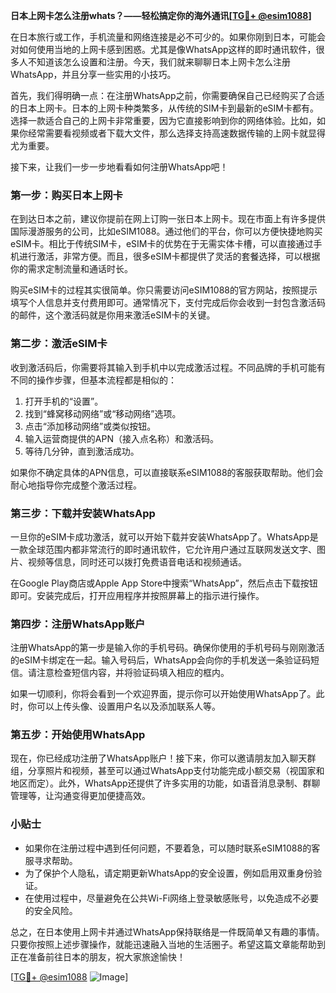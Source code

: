 **日本上网卡怎么注册whats？——轻松搞定你的海外通讯[[TG💪+ @esim1088](https://t.me/s/esim1088)]**

在日本旅行或工作，手机流量和网络连接是必不可少的。如果你刚到日本，可能会对如何使用当地的上网卡感到困惑。尤其是像WhatsApp这样的即时通讯软件，很多人不知道该怎么设置和注册。今天，我们就来聊聊日本上网卡怎么注册WhatsApp，并且分享一些实用的小技巧。

首先，我们得明确一点：在注册WhatsApp之前，你需要确保自己已经购买了合适的日本上网卡。日本的上网卡种类繁多，从传统的SIM卡到最新的eSIM卡都有。选择一款适合自己的上网卡非常重要，因为它直接影响到你的网络体验。比如，如果你经常需要看视频或者下载大文件，那么选择支持高速数据传输的上网卡就显得尤为重要。

接下来，让我们一步一步地看看如何注册WhatsApp吧！

### 第一步：购买日本上网卡

在到达日本之前，建议你提前在网上订购一张日本上网卡。现在市面上有许多提供国际漫游服务的公司，比如eSIM1088。通过他们的平台，你可以方便快捷地购买eSIM卡。相比于传统SIM卡，eSIM卡的优势在于无需实体卡槽，可以直接通过手机进行激活，非常方便。而且，很多eSIM卡都提供了灵活的套餐选择，可以根据你的需求定制流量和通话时长。

购买eSIM卡的过程其实很简单。你只需要访问eSIM1088的官方网站，按照提示填写个人信息并支付费用即可。通常情况下，支付完成后你会收到一封包含激活码的邮件，这个激活码就是你用来激活eSIM卡的关键。

### 第二步：激活eSIM卡

收到激活码后，你需要将其输入到手机中以完成激活过程。不同品牌的手机可能有不同的操作步骤，但基本流程都是相似的：

1. 打开手机的“设置”。
2. 找到“蜂窝移动网络”或“移动网络”选项。
3. 点击“添加移动网络”或类似按钮。
4. 输入运营商提供的APN（接入点名称）和激活码。
5. 等待几分钟，直到激活成功。

如果你不确定具体的APN信息，可以直接联系eSIM1088的客服获取帮助。他们会耐心地指导你完成整个激活过程。

### 第三步：下载并安装WhatsApp

一旦你的eSIM卡成功激活，就可以开始下载并安装WhatsApp了。WhatsApp是一款全球范围内都非常流行的即时通讯软件，它允许用户通过互联网发送文字、图片、视频等信息，同时还可以拨打免费语音电话和视频通话。

在Google Play商店或Apple App Store中搜索“WhatsApp”，然后点击下载按钮即可。安装完成后，打开应用程序并按照屏幕上的指示进行操作。

### 第四步：注册WhatsApp账户

注册WhatsApp的第一步是输入你的手机号码。确保你使用的手机号码与刚刚激活的eSIM卡绑定在一起。输入号码后，WhatsApp会向你的手机发送一条验证码短信。请注意检查短信内容，并将验证码填入相应的框内。

如果一切顺利，你将会看到一个欢迎界面，提示你可以开始使用WhatsApp了。此时，你可以上传头像、设置用户名以及添加联系人等。

### 第五步：开始使用WhatsApp

现在，你已经成功注册了WhatsApp账户！接下来，你可以邀请朋友加入聊天群组，分享照片和视频，甚至可以通过WhatsApp支付功能完成小额交易（视国家和地区而定）。此外，WhatsApp还提供了许多实用的功能，如语音消息录制、群聊管理等，让沟通变得更加便捷高效。

### 小贴士

- 如果你在注册过程中遇到任何问题，不要着急，可以随时联系eSIM1088的客服寻求帮助。
- 为了保护个人隐私，请定期更新WhatsApp的安全设置，例如启用双重身份验证。
- 在使用过程中，尽量避免在公共Wi-Fi网络上登录敏感账号，以免造成不必要的安全风险。

总之，在日本使用上网卡并通过WhatsApp保持联络是一件既简单又有趣的事情。只要你按照上述步骤操作，就能迅速融入当地的生活圈子。希望这篇文章能帮助到正在准备前往日本的朋友，祝大家旅途愉快！

[[TG💪+ @esim1088](https://t.me/s/esim1088) ![Image](https://i.postimg.cc/4NQfJmqS/Snipaste-2025-05-13-00-14-12.png)]
